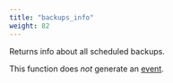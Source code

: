 ```yaml
---
title: "backups_info"
weight: 82
---
```


Returns info about all scheduled backups.

This function does *not* generate an [event](../../events).
